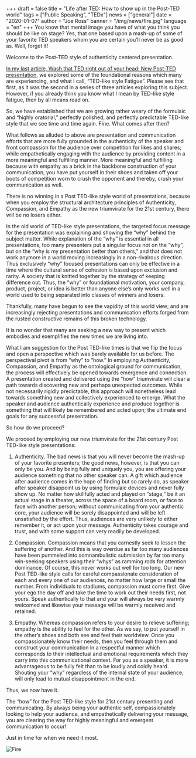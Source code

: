 +++
draft = false
title = "Life after TED: How to show up in the Post-TED world"
tags = ["Public Speaking", "TEDx"]
news = ["general"]
date = "2020-01-07"
author = "Joe Ross"
banner = "/img/news/fire.jpg"
language = "en"
+++
You know that mental image you have of what you think you should be like on stage? Yes, that one based upon a mash-up of some of your favorite TED speakers whom you are certain you’ll never be as good as. Well, forget it! 

Welcome to the Post-TED style of authenticity centered presentation. 

[In my last article, Wash that TED right out of your head: New Post-TED presentation](/news/2019-10-29-wash-that-ted-right-out-of-your-head-avoiding-bad-ted-presentations/), we explored some of the foundational reasons which many are experiencing, and what I call, “TED-like style Fatigue”. Please see that first, as it was the second in a series of three articles exploring this subject. However, if you already think you know what I mean by TED-like style fatigue, then by all means read on. 

So, we have established that we are growing rather weary of the formulaic and “highly oratorial,” perfectly polished, and perfectly predictable TED-like style that we see time and time again. Fine. What comes after then?

What follows as alluded to above are presentation and communication efforts that are more fully grounded in the authenticity of the speaker and front compassion for the audience over competition for likes and shares; while empathetically engaging with the audience by providing content in a more meaningful and fulfilling manner. More meaningful and fulfilling because with empathy as a brick in the backbone construction of your communication, you have put yourself in their shoes and taken off your boots of competition worn to crush the opponent and thereby, crush your communication as well.

There is no winning in a Post TED-like style world of presentations, because when you employ the structural architecture principles of Authenticity, Compassion, and Empathy as the new triumvirate for the 21st century, there will be no losers either.

In the old world of TED-like style presentations, the targeted focus message for the presentation was explaining and showing the “why” behind the subject matter. While explanation of the “why” is essential in all presentations, too many presenters put a singular focus not on the “why”, but on the “why is my presentation better than others,” and that does not work anymore in a world moving increasingly in a non-rivalrous direction. Thus exclusively “why” focused presentations can only be effective in a time where the cultural sense of cohesion is based upon exclusion and rarity. A society that is knitted together by the strategy of keeping difference out. Thus, the “why” or foundational motivation, your company, product, project, or idea is better than anyone else’s only works well in a world used to being separated into classes of winners and losers.

Thankfully, many have begun to see the vapidity of this world view; and are increasingly rejecting presentations and communication efforts forged from the rusted constructive remains of this broken technology.

It is no wonder that many are seeking a new way to present which embodies and exemplifies the new times we are living into.

What I am suggestion for the Post TED-like times is that we flip the focus and open a perspective which was barely available for us before. The perspectival pivot is from “why” to “how.” In employing Authenticity, Compassion, and Empathy as the ontological ground for communication, the process will effectively be opened towards emergence and connection. A presentation created and delivered using the “how” triumvirate will clear a path towards discovering new and perhaps unexpected outcomes.   While not necessarily rigidly predictable, this approach will nonetheless lead towards something new and collectively experienced to emerge. What the speaker and audience authentically experience and produce together is something that will likely be remembered and acted upon; the ultimate end goals for any successful presentation.

So how do we proceed?

We proceed by employing our new triumvirate for the 21st century Post TED-like style presentations:

1. Authenticity. The bad news is that you will never become the mash-up of your favorite presenters; the good news, however, is that you can only be you. And by being fully and uniquely you, you are offering your audience something that no other speaker can. A gift which audience after audience comes in the hope of finding but so rarely do, as speaker after speaker disappoint us by using formulaic devices and never fully show up. No matter how skillfully acted and played on “stage,” be it an actual stage in a theater, across the space of a board room, or face to face with another person; without communicating from your authentic core, your audience will be sorely disappointed and will be left unsatisfied by the effort. Thus, audiences are very unlikely to either remember it, or act upon your message. Authenticity takes courage and trust, and with some support can very readily be developed.

2. Compassion. Compassion means that you earnestly seek to lessen the suffering of another. And this is way overdue as far too many audiences have been pummeled into somnambulistic submission by far too many win-seeking speakers using their “whys” as ramming rods for attention dominance. Of course, this never works out well for too long. Our new Post TED-like style calls for careful compassionate consideration of each and every one of our audiences, no matter how large or small the number. From individuals to stadiums, compassion must come first. Give your ego the day off and take the time to work out their needs first, not yours. Speak authentically to that and your will always be very warmly welcomed and likewise your message will be warmly received and retained.

3. Empathy. Whereas compassion refers to your desire to relieve suffering; empathy is the ability to feel for the other. As we say, to put yourself in the other’s shoes and both see and feel their worldview. Once you compassionately know their needs, then you feel through them and construct your communication in a respectful manner which corresponds to their intellectual and emotional requirements which they carry into this communicational context. For you as a speaker, it is more advantageous to be fully felt than to be loudly and coldly heard. Shouting your “why” regardless of the internal state of your audience, will only lead to mutual disappointment in the end.

Thus, we now have it. 

The “how” for the Post TED-like style for 21st century presenting and communicating. By always being your authentic self, compassionately looking to help your audience, and empathetically delivering your message, you are clearing the way for highly meaningful and emergent communication to occur! 

Just in time for when we need it most. 

![Fire](/img/news/fire.jpg)
 




